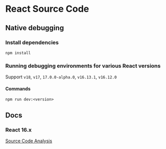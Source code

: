 # React Source Code

## Native debugging

### Install dependencies

```shell
npm install
```

### Running debugging environments for various React versions

Support `v18`, `v17`, `17.0.0-alpha.0`, `v16.13.1`, `v16.12.0`

#### Commands

```shell
npm run dev:<version>
```

## Docs

### React 16.x

[Source Code Analysis]("./docs/sourcecode/React-16.x.md")
